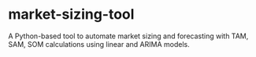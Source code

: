 # market-sizing-tool
A Python-based tool to automate market sizing and forecasting with TAM, SAM, SOM calculations using linear and ARIMA models.
